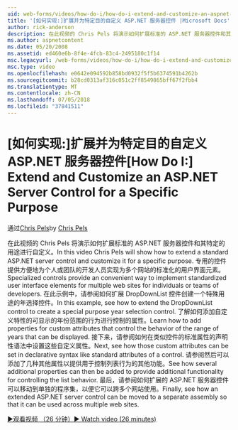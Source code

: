 ```yaml
---
uid: web-forms/videos/how-do-i/how-do-i-extend-and-customize-an-aspnet-server-control-for-a-specific-purpose
title: '[如何实现:]扩展并为特定目的自定义 ASP.NET 服务器控件 |Microsoft Docs'
author: rick-anderson
description: 在此视频的 Chris Pels 将演示如何扩展标准的 ASP.NET 服务器控件和其特定的用途进行自定义。 专用的控件提供 c...
ms.author: aspnetcontent
ms.date: 05/20/2008
ms.assetid: ed460e6b-8f4e-4fcb-83c4-2495180c1f14
msc.legacyurl: /web-forms/videos/how-do-i/how-do-i-extend-and-customize-an-aspnet-server-control-for-a-specific-purpose
msc.type: video
ms.openlocfilehash: e0642e094592b858bd0932f5f5b6374591b4262b
ms.sourcegitcommit: b28cd0313af316c051c2ff8549865bff67f2fbb4
ms.translationtype: MT
ms.contentlocale: zh-CN
ms.lasthandoff: 07/05/2018
ms.locfileid: "37841511"
---
```

<a name="how-do-i-extend-and-customize-an-aspnet-server-control-for-a-specific-purpose"></a><span data-ttu-id="006fd-104">[如何实现:]扩展并为特定目的自定义 ASP.NET 服务器控件</span><span class="sxs-lookup"><span data-stu-id="006fd-104">[How Do I:] Extend and Customize an ASP.NET Server Control for a Specific Purpose</span></span>
====================
<span data-ttu-id="006fd-105">通过[Chris Pels](https://twitter.com/chrispels)</span><span class="sxs-lookup"><span data-stu-id="006fd-105">by [Chris Pels](https://twitter.com/chrispels)</span></span>

<span data-ttu-id="006fd-106">在此视频的 Chris Pels 将演示如何扩展标准的 ASP.NET 服务器控件和其特定的用途进行自定义。</span><span class="sxs-lookup"><span data-stu-id="006fd-106">In this video Chris Pels will show how to extend a standard ASP.NET server control and customize it for a specific purpose.</span></span> <span data-ttu-id="006fd-107">专用的控件提供方便地为个人或团队的开发人员实现为多个网站的标准化的用户界面元素。</span><span class="sxs-lookup"><span data-stu-id="006fd-107">Specialized controls provide an convenient way to implement standardized user interface elements for multiple web sites for individuals or teams of developers.</span></span> <span data-ttu-id="006fd-108">在此示例中，请参阅如何扩展 DropDownList 控件创建一个特殊用途的年选择控件。</span><span class="sxs-lookup"><span data-stu-id="006fd-108">In this example, see how to extend the DropDownList control to create a special purpose year selection control.</span></span> <span data-ttu-id="006fd-109">了解如何添加自定义特性的可显示的年份范围的行为进行控制的属性。</span><span class="sxs-lookup"><span data-stu-id="006fd-109">Learn how to add properties for custom attributes that control the behavior of the range of years that can be displayed.</span></span> <span data-ttu-id="006fd-110">接下来，请参阅如何在类似控件的标准属性的声明性语法中设置这些自定义属性。</span><span class="sxs-lookup"><span data-stu-id="006fd-110">Next, see how those custom attributes can be set in declarative syntax like standard attributes of a control.</span></span> <span data-ttu-id="006fd-111">请参阅然后可以添加了几种其他属性以提供用于控制列表行为的其他功能。</span><span class="sxs-lookup"><span data-stu-id="006fd-111">See how several additional properties can then be added to provide additional functionality for controlling the list behavior.</span></span> <span data-ttu-id="006fd-112">最后，请参阅如何扩展的 ASP.NET 服务器控件可以移动到单独的程序集，以便它可以跨多个网站使用。</span><span class="sxs-lookup"><span data-stu-id="006fd-112">Finally, see how an extended ASP.NET server control can be moved to a separate assembly so that it can be used across multiple web sites.</span></span>

[<span data-ttu-id="006fd-113">&#9654;观看视频 （26 分钟）</span><span class="sxs-lookup"><span data-stu-id="006fd-113">&#9654; Watch video (26 minutes)</span></span>](https://channel9.msdn.com/Blogs/ASP-NET-Site-Videos/how-do-i-extend-and-customize-an-aspnet-server-control-for-a-specific-purpose)
